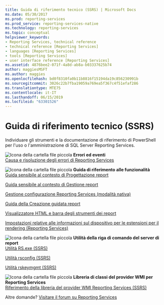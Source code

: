 ```yaml
---
title: Guida di riferimento tecnico (SSRS) | Microsoft Docs
ms.date: 05/30/2017
ms.prod: reporting-services
ms.prod_service: reporting-services-native
ms.technology: reporting-services
ms.topic: conceptual
helpviewer_keywords:
- Reporting Services, technical reference
- technical reference [Reporting Services]
- languages [Reporting Services]
- tools [Reporting Services]
- user interface reference [Reporting Services]
ms.assetid: 4876bee2-071f-4a8d-ab8a-b03337625b74
author: maggiesMSFT
ms.author: maggies
ms.openlocfilehash: bd0f8310fa0b11b8816f15194da19c856230991b
ms.sourcegitcommit: 3026c22b7fba19059a769ea5f367c4f51efaf286
ms.translationtype: MTE75
ms.contentlocale: it-IT
ms.lasthandoff: 06/15/2019
ms.locfileid: "63301526"
---
```

# <a name="technical-reference-ssrs"></a>Guida di riferimento tecnico (SSRS)

  Individuare gli strumenti e la documentazione di riferimento di PowerShell per l'uso o l'amministrazione di SQL Server Reporting Services.  
  
 ![Icona della cartella file piccola](../analysis-services/media/filefolder-small.png "Icona della cartella file piccola") **Errori ed eventi**  
 [Causa e risoluzione degli errori di Reporting Services](../reporting-services/troubleshooting/cause-and-resolution-of-reporting-services-errors.md)  
  
 ![Icona della cartella file piccola](../analysis-services/media/filefolder-small.png "Icona della cartella file piccola") **Guida di riferimento alle funzionalità**  
 [Guida sensibile al contesto di Progettazione report](../reporting-services/tools/report-designer-f1-help.md)  
  
 [Guida sensibile al contesto di Gestione report](https://msdn.microsoft.com/library/e0137273-85b8-45f0-83e5-38a50481768f)  
  
 [Gestione configurazione Reporting Services &#40;modalità nativa&#41;](../reporting-services/install-windows/reporting-services-configuration-manager-native-mode.md)  
  
 [Guida della Creazione guidata report](https://msdn.microsoft.com/library/68287bcf-f91a-429f-bb7c-48c029b041fa)  
  
 [Visualizzatore HTML e barra degli strumenti dei report](../reporting-services/html-viewer-and-the-report-toolbar.md)  
  
 [Impostazioni relative alle informazioni sul dispositivo per le estensioni per il rendering &#40;Reporting Services&#41;](../reporting-services/device-information-settings-for-rendering-extensions-reporting-services.md)  
  
 ![Icona della cartella file piccola](../analysis-services/media/filefolder-small.png "Icona della cartella file piccola") **Utilità della riga di comando del server di report**  
 [Utilità RS.exe &#40;SSRS&#41;](../reporting-services/tools/rs-exe-utility-ssrs.md)  
  
 [Utilità rsconfig &#40;SSRS&#41;](../reporting-services/tools/rsconfig-utility-ssrs.md)  
  
 [Utilità rskeymgmt &#40;SSRS&#41;](../reporting-services/tools/rskeymgmt-utility-ssrs.md)  
  
 ![Icona della cartella file piccola](../analysis-services/media/filefolder-small.png "Icona della cartella file piccola") **Libreria di classi del provider WMI per Reporting Services**  
 [Riferimento della libreria del provider WMI Reporting Services &#40;SSRS&#41;](../reporting-services/wmi-provider-library-reference/reporting-services-wmi-provider-library-reference-ssrs.md)  

Altre domande? [Visitare il forum su Reporting Services](https://go.microsoft.com/fwlink/?LinkId=620231)
